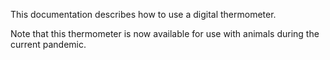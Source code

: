 This documentation describes how to use a digital thermometer.

Note that this thermometer is now available for use with animals during the current pandemic.

